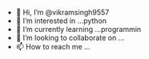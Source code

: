 - 👋 Hi, I’m @vikramsingh9557
- 👀 I’m interested in ...python
- 🌱 I’m currently learning ...programmin
- 💞️ I’m looking to collaborate on ...
- 📫 How to reach me ...

<!---
vikramsingh9557/vikramsingh9557 is a ✨ special ✨ repository because its `README.md` (this file) appears on your GitHub profile.
You can click the Preview link to take a look at your changes.
--->

